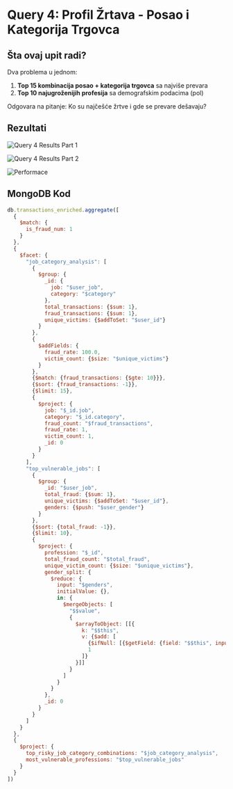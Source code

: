 # Query 4: Profil Žrtava - Posao i Kategorija Trgovca

## Šta ovaj upit radi?

Dva problema u jednom:
1. **Top 15 kombinacija posao + kategorija trgovca** sa najviše prevara
2. **Top 10 najugroženijih profesija** sa demografskim podacima (pol)

Odgovara na pitanje: Ko su najčešće žrtve i gde se prevare dešavaju?

## Rezultati

![Query 4 Results Part 1](output1.png)

![Query 4 Results Part 2](output2.png)

![Performace](performance.png)


## MongoDB Kod

```javascript
db.transactions_enriched.aggregate([
  {
    $match: {
      is_fraud_num: 1
    }
  },
  {
    $facet: {
      "job_category_analysis": [
        {
          $group: {
            _id: {
              job: "$user_job",
              category: "$category"
            },
            total_transactions: {$sum: 1},
            fraud_transactions: {$sum: 1},
            unique_victims: {$addToSet: "$user_id"}
          }
        },
        {
          $addFields: {
            fraud_rate: 100.0,
            victim_count: {$size: "$unique_victims"}
          }
        },
        {$match: {fraud_transactions: {$gte: 10}}},
        {$sort: {fraud_transactions: -1}},
        {$limit: 15},
        {
          $project: {
            job: "$_id.job",
            category: "$_id.category",
            fraud_count: "$fraud_transactions",
            fraud_rate: 1,
            victim_count: 1,
            _id: 0
          }
        }
      ],
      "top_vulnerable_jobs": [
        {
          $group: {
            _id: "$user_job",
            total_fraud: {$sum: 1},
            unique_victims: {$addToSet: "$user_id"},
            genders: {$push: "$user_gender"}
          }
        },
        {$sort: {total_fraud: -1}},
        {$limit: 10},
        {
          $project: {
            profession: "$_id",
            total_fraud_count: "$total_fraud",
            unique_victim_count: {$size: "$unique_victims"},
            gender_split: {
              $reduce: {
                input: "$genders",
                initialValue: {},
                in: {
                  $mergeObjects: [
                    "$$value",
                    {
                      $arrayToObject: [[{
                        k: "$$this",
                        v: {$add: [
                          {$ifNull: [{$getField: {field: "$$this", input: "$$value"}}, 0]},
                          1
                        ]}
                      }]]
                    }
                  ]
                }
              }
            },
            _id: 0
          }
        }
      ]
    }
  },
  {
    $project: {
      top_risky_job_category_combinations: "$job_category_analysis",
      most_vulnerable_professions: "$top_vulnerable_jobs"
    }
  }
])
```

